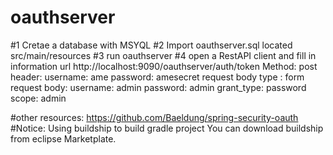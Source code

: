 # oauthserver
#1 Cretae a database with MSYQL
#2 Import oauthserver.sql located src/main/resources
#3 run oauthserver
#4 open a RestAPI client and fill in information
	url http://localhost:9090/oauthserver/auth/token
	Method: post
	header: username: ame password: amesecret
	request body type : form
	request body: 
	   username: admin
	   password: admin
	   grant_type: password
	   scope: admin

#other resources:
     https://github.com/Baeldung/spring-security-oauth 
#Notice: Using buildship to build gradle project
    You can download buildship from eclipse Marketplate.
